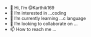 - 👋 Hi, I’m @Karthik169
- 👀 I’m interested in ...coding 
- 🌱 I’m currently learning ...c language
- 💞️ I’m looking to collaborate on ...
- 📫 How to reach me ...

<!---
Karthik169/Karthik169 is a ✨ special ✨ repository because its `README.md` (this file) appears on your GitHub profile.
You can click the Preview link to take a look at your changes.
--->
